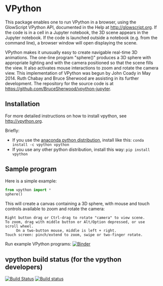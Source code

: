 # VPython

This package enables one to run VPython in a browser, using the GlowScript
VPython API, documented in the Help at http://glowscript.org. If the code is
in a cell in a Jupyter notebook, the 3D scene appears in the Jupyter notebook.
If the code is launched outside a notebook (e.g. from the command line), a
browser window will open displaying the scene.

VPython makes it unusually easy to create navigable real-time 3D animations.
The one-line program "sphere()" produces a 3D sphere with appropriate lighting
and with the camera positioned so that the scene fills the view. It also
activates mouse interactions to zoom and rotate the camera view. This
implementation of VPython was begun by John Coady in May 2014. Ruth Chabay and
Bruce Sherwood are assisting in its further development. The repository for
the source code is at https://github.com/BruceSherwood/vpython-jupyter.

## Installation

For more detailed instructions on how to install vpython, see http://vpython.org.

Briefly:

+ If you use the [anaconda python distribution](https://www.continuum.io/anaconda-overview), install like this: `conda install -c vpython vpython`
+ If you use any other python distribution, install this way: `pip install vpython`

## Sample program

Here is a simple example:

```python
from vpython import *
sphere()
```

This will create a canvas containing a 3D sphere, with mouse and touch
controls available to zoom and rotate the camera:

    Right button drag or Ctrl-drag to rotate "camera" to view scene.
    To zoom, drag with middle button or Alt/Option depressed, or use scroll wheel.
         On a two-button mouse, middle is left + right.
    Touch screen: pinch/extend to zoom, swipe or two-finger rotate.

Run example VPython programs: [![Binder](http://mybinder.org/badge.svg)](http://beta.mybinder.org/v2/gh/BruceSherwood/vpython-jupyter/7.1.2?filename=index.ipynb)

## vpython build status (for the vpython developers)

[![Build Status](https://travis-ci.org/BruceSherwood/vpython-jupyter.svg?branch=master)](https://travis-ci.org/BruceSherwood/vpython-jupyter) [![Build status](https://ci.appveyor.com/api/projects/status/wsdjmh8aehd1o0qg?svg=true)](https://ci.appveyor.com/project/mwcraig/vpython-jupyter)

